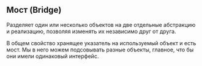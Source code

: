 ## Мост (Bridge)

Разделяет один или несколько объектов на две отдельные абстракцию и реализацию, позволяя изменять их независимо друг от друга.

В общем свойство хранящее указатель на используемый объект и есть мост. Мы в него можем подсовывать разные объекты, главное, что бы они имели одинаковый интерфейс.